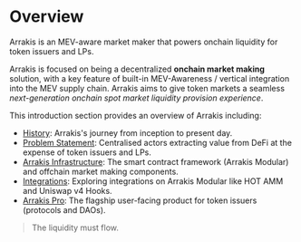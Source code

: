 # Overview

Arrakis is an MEV-aware market maker that powers onchain liquidity for token issuers and LPs. 

Arrakis is focused on being a decentralized **onchain market making** solution, with a key feature of built-in MEV-Awareness / vertical integration into the MEV supply chain. Arrakis aims to give token markets a seamless *next-generation onchain spot market liquidity provision experience*.

This introduction section provides an overview of Arrakis including:

- [History](#history): Arrakis's journey from inception to present day.
- [Problem Statement](#problem-statement): Centralised actors extracting value from DeFi at the expense of token issuers and LPs.
- [Arrakis Infrastructure](#arrakis-infrastructure): The smart contract framework (Arrakis Modular) and offchain market making components.
- [Integrations](#integrations): Exploring integrations on Arrakis Modular like HOT AMM and Uniswap v4 Hooks.
- [Arrakis Pro](#arrakis-pro): The flagship user-facing product for token issuers (protocols and DAOs).

> The liquidity must flow.

